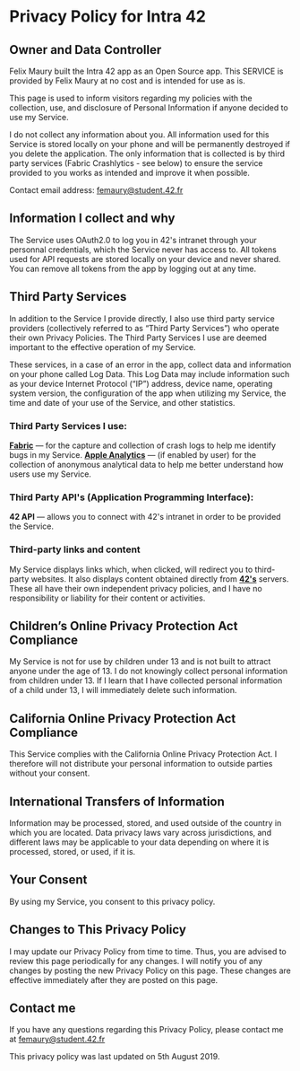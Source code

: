 # Privacy Policy for Intra 42

## Owner and Data Controller

Felix Maury built the Intra 42 app as an Open Source app. This SERVICE is provided by Felix Maury at no cost and is intended for use as is.

This page is used to inform visitors regarding my policies with the collection, use, and disclosure of Personal Information if anyone decided to use my Service.

I do not collect any information about you. All information used for this Service is stored locally on your phone and will be permanently destroyed if you delete the application. The only information that is collected is by third party services (Fabric Crashlytics - see below) to ensure the service provided to you works as intended and improve it when possible.

Contact email address: femaury@student.42.fr

## Information I collect and why

The Service uses OAuth2.0 to log you in 42's intranet through your personnal credentials, which the Service never has access to. All tokens used for API requests are stored locally on your device and never shared. You can remove all tokens from the app by logging out at any time.

## Third Party Services

In addition to the Service I provide directly, I also use third party service providers (collectively referred to as “Third Party Services”) who operate their own Privacy Policies. The Third Party Services I use are deemed important to the effective operation of my Service.

These services, in a case of an error in the app, collect data and information on your phone called Log Data. This Log Data may include information such as your device Internet Protocol (“IP”) address, device name, operating system version, the configuration of the app when utilizing my Service, the time and date of your use of the Service, and other statistics.

### Third Party Services I use:

[**Fabric**](https://docs.fabric.io/apple/fabric/data-privacy.html) — for the capture and collection of crash logs to help me identify bugs in my Service.
[**Apple Analytics**](https://support.apple.com/en-us/HT202100) — (if enabled by user) for the collection of anonymous analytical data to help me better understand how users use my Service.

### Third Party API's (Application Programming Interface):

**42 API** — allows you to connect with 42's intranet in order to be provided the Service.

### Third-party links and content

My Service displays links which, when clicked, will redirect you to third-party websites. It also displays content obtained directly from [**42's**](https://42.fr) servers. These all have their own independent privacy policies, and I have no responsibility or liability for their content or activities.

## Children’s Online Privacy Protection Act Compliance

My Service is not for use by children under 13 and is not built to attract anyone under the age of 13. I do not knowingly collect personal information from children under 13. If I learn that I have collected personal information of a child under 13, I will immediately delete such information.

## California Online Privacy Protection Act Compliance

This Service complies with the California Online Privacy Protection Act. I therefore will not distribute your personal information to outside parties without your consent.

## International Transfers of Information

Information may be processed, stored, and used outside of the country in which you are located. Data privacy laws vary across jurisdictions, and different laws may be applicable to your data depending on where it is processed, stored, or used, if it is.

## Your Consent

By using my Service, you consent to this privacy policy.

## Changes to This Privacy Policy

I may update our Privacy Policy from time to time. Thus, you are advised to review this page periodically for any changes. I will notify you of any changes by posting the new Privacy Policy on this page. These changes are effective immediately after they are posted on this page.

## Contact me

If you have any questions regarding this Privacy Policy, please contact me at femaury@student.42.fr

This privacy policy was last updated on 5th August 2019.


